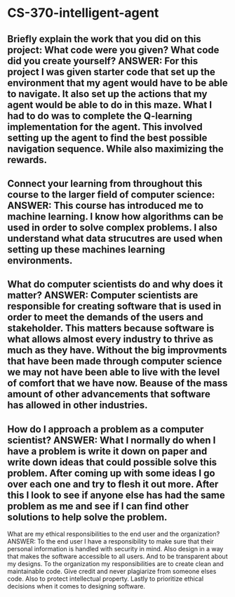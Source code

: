 # CS-370-intelligent-agent
Briefly explain the work that you did on this project: What code were you given? What code did you create yourself?
ANSWER: For  this project I was given starter code that set up the environment that my agent would have to be able to navigate. It also set up the actions that my agent would be able to do in this maze. What I had to do was to complete  the Q-learning implementation for the agent. This involved setting up the agent to find the best possible navigation sequence. While also maximizing the rewards.
-
Connect your learning from throughout this course to the larger field of computer science:
ANSWER: This course has introduced me to machine learning. I know how algorithms can be used in order to solve complex problems. I also understand what data strucutres are used when setting up these machines learning environments.
-
What do computer scientists do and why does it matter?
ANSWER: Computer scientists are responsible for creating software that is used in order to meet the demands of the users and stakeholder. This matters because software is what allows almost every industry to thrive as much as they have. Without the big improvments that have been made through computer science we may not have been able to live with the level of comfort that we have now. Beause of the mass amount of other advancements that software has allowed in other industries.
-
How do I approach a problem as a computer scientist?
ANSWER: What I normally do when I have a problem is write it down on paper and write down ideas that could possible solve this problem. After coming up with some ideas I go over each one and try to flesh it out more. After this I look to see if anyone else has had the same problem as me and see if I can find other solutions to help solve the problem.
-
What are my ethical responsibilities to the end user and the organization?
ANSWER: To the end user I have a responsibility to make sure that their personal information is handled with security in mind. Also design in a way that makes the software accessible to all users. And to be transparent about my designs. To the organization my responsibilities are to create clean and maintainable code. Give credit and never plagiarize from someone elses code. Also to protect intellectual property. Lastly to prioritize ethical decisions when it comes to designing software.
